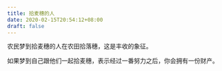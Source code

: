 ```yaml
---
title: 拾麦穗的人
date: 2020-02-15T20:54:12+08:00
draft: false
---
```


农民梦到拾麦穗的人在农田拾落穗，这是丰收的象征。

如果梦到自己跟他们一起拾麦穗，表示经过一番努力之后，你会拥有一份财产。


